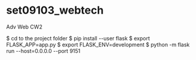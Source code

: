 # set09103_webtech
Adv Web CW2

$ cd to the project folder
$ pip install --user flask
$ export FLASK_APP=app.py
$ export FLASK_ENV=development
$ python -m flask run --host=0.0.0.0 --port 9151
